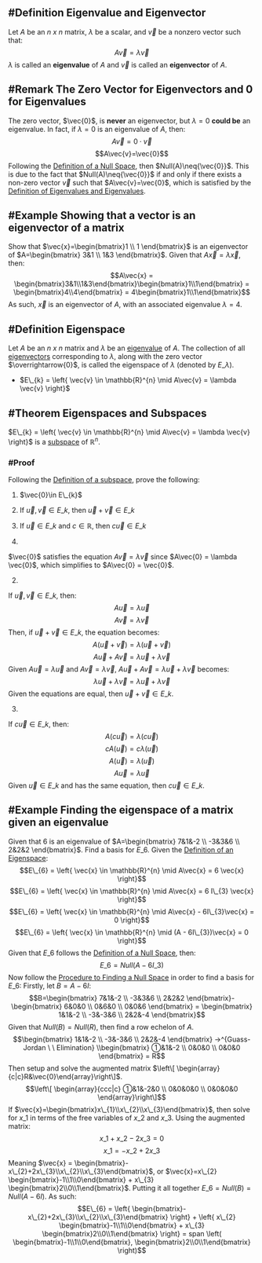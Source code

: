## \#Definition Eigenvalue and Eigenvector

Let $A$ be an *n x n* matrix, $\lambda$ be a scalar, and
$\overrightarrow{v}$  be a nonzero vector such that:  $$A\overrightarrow{v} = \lambda\overrightarrow{v}$$
$\lambda$ is called an **eigenvalue** of $A$ and $\overrightarrow{v}$  is
called an **eigenvector** of $A$.

## \#Remark The Zero Vector for Eigenvectors and 0 for Eigenvalues

The zero vector, $\vec{0}$, is **never** an eigenvector, but $\lambda=0$ **could be** an eigenvalue.
In fact, if $\lambda=0$ is an eigenvalue of $A$, then:
$$A\vec{v}=0\cdot\vec{v}$$
$$A\vec{v}=\vec{0}$$
Following the [Definition of a Null Space](../Chapter%203%20Matrices/3.5%20Subspaces,%20Basis,%20Dimension,%20and%20Rank.md#definition-null-space), then $Null(A)\neq{\vec{0}}$. This is due to the fact that $Null(A)\neq{\vec{0}}$ if and only if there exists a non-zero vector $\vec{v}$ such that $A\vec{v}=\vec{0}$, which is satisfied by the [Definition of Eigenvalues and Eigenvalues](4.1%20Eigenvalues%20and%20Eigenvectors.md#definition-eigenvalue-and-eigenvector).

## \#Example Showing that a vector is an eigenvector of a matrix

Show that $\vec{x}=\begin{bmatrix}1 \\ 1 \end{bmatrix}$ is an eigenvector of $A=\begin{bmatrix} 3&1 \\ 1&3 \end{bmatrix}$.
Given that $A\overrightarrow{x} = \lambda\overrightarrow{x}$, then:
$$A\vec{x} = \begin{bmatrix}3&1\\1&3\end{bmatrix}\begin{bmatrix}1\\1\end{bmatrix} = \begin{bmatrix}4\\4\end{bmatrix} = 4\begin{bmatrix}1\\1\end{bmatrix}$$
As such, $\vec{x}$ is an eigenvector of $A$, with an associated eigenvalue $\lambda=4$.

## \#Definition Eigenspace

Let $A$ be an *n x n* matrix and $\lambda$ be an [eigenvalue](4.1%20Eigenvalues%20and%20Eigenvectors.md#definition-of-eigenvalue-and-eigenvector) of $A$. The
collection of all [eigenvectors](4.1%20Eigenvalues%20and%20Eigenvectors.md#definition-of-eigenvalue-and-eigenvector) corresponding to $\lambda$, along with
the zero vector $\overrightarrow{0}$, is called the eigenspace of $\lambda$ (denoted by $E\_{\lambda}$).

* $E\_{k} = \left{ \vec{v} \in \mathbb{R}^{n} \mid A\vec{v} = \lambda \vec{v} \right}$ 

## \#Theorem Eigenspaces and Subspaces

$E\_{k} = \left{ \vec{v} \in \mathbb{R}^{n} \mid A\vec{v} = \lambda \vec{v} \right}$ is a [subspace](../Chapter%203%20Matrices/3.5%20Subspaces,%20Basis,%20Dimension,%20and%20Rank.md#definition-subspace) of $\mathbb{R}^{n}$.

### \#Proof

Following the [Definition of a subspace](../Chapter%203%20Matrices/3.5%20Subspaces,%20Basis,%20Dimension,%20and%20Rank.md#definition-subspace), prove the following:

1. $\vec{0}\in E\_{k}$

1. If $\vec{u},\vec{v}\in E\_{k}$, then $\vec{u}+\vec{v}\in E\_{k}$ 

1. If $\vec{u}\in E\_{k}$ and $c\in\mathbb{R}$, then $c\vec{u}\in E\_{k}$

1. 

$\vec{0}$ satisfies the equation $A\vec{v} = \lambda \vec{v}$ since $A\vec{0} = \lambda \vec{0}$, which simplifies to $A\vec{0} = \vec{0}$.

2. 

If $\vec{u},\vec{v}\in E\_{k}$, then:
$$A\vec{u}=\lambda\vec{u}$$
$$A\vec{v}=\lambda\vec{v}$$
Then, if $\vec{u}+\vec{v}\in E\_{k}$, the equation becomes:
$$A(\vec{u}+\vec{v})=\lambda(\vec{u}+\vec{v})$$
$$A\vec{u}+A\vec{v}=\lambda\vec{u}+\lambda\vec{v}$$
Given $A\vec{u}=\lambda\vec{u}$ and $A\vec{v}=\lambda\vec{v}$, $A\vec{u}+A\vec{v}=\lambda\vec{u}+\lambda\vec{v}$ becomes:
$$\lambda\vec{u}+\lambda\vec{v}=\lambda\vec{u}+\lambda\vec{v}$$
Given the equations are equal, then $\vec{u}+\vec{v}\in E\_{k}$.

3. 

If $c\vec{u}\in E\_{k}$, then:
$$A(c\vec{u})=\lambda(c\vec{u})$$
$$cA(\vec{u})=c\lambda(\vec{u})$$
$$A(\vec{u})=\lambda(\vec{u})$$
$$A\vec{u}=\lambda\vec{u}$$
Given $\vec{u}\in E\_{k}$ and has the same equation, then $c\vec{u}\in E\_{k}$.

## \#Example Finding the eigenspace of a matrix given an eigenvalue

Given that 6 is an eigenvalue of $A=\begin{bmatrix} 7&1&-2 \\ -3&3&6 \\ 2&2&2 \end{bmatrix}$. Find a basis for $E\_{6}$.
Given the [Definition of an Eigenspace](4.1%20Eigenvalues%20and%20Eigenvectors.md#definition-eigenspace):
$$E\_{6} = \left{ \vec{x} \in \mathbb{R}^{n} \mid A\vec{x} = 6 \vec{x} \right}$$
$$E\_{6} = \left{ \vec{x} \in \mathbb{R}^{n} \mid A\vec{x} = 6 I\_{3} \vec{x} \right}$$
$$E\_{6} = \left{ \vec{x} \in \mathbb{R}^{n} \mid A\vec{x} - 6I\_{3}\vec{x} = 0 \right}$$
$$E\_{6} = \left{ \vec{x} \in \mathbb{R}^{n} \mid (A - 6I\_{3})\vec{x} = 0 \right}$$
Given that $E\_{6}$ follows the [Definition of a Null Space](../Chapter%203%20Matrices/3.5%20Subspaces,%20Basis,%20Dimension,%20and%20Rank.md#definition-null-space), then:
$$E\_{6}=Null(A-6I\_{3})$$
Now follow the [Procedure to Finding a Null Space](../Chapter%203%20Matrices/3.5%20Subspaces,%20Basis,%20Dimension,%20and%20Rank.md#procedure-finding-the-row-space-column-space-and-null-space-of-a-matrix) in order to find a basis for $E\_{6}$:
Firstly, let $B=A-6I$:
$$B=\begin{bmatrix} 7&1&-2 \\ -3&3&6 \\ 2&2&2 \end{bmatrix}- \begin{bmatrix} 6&0&0 \\ 0&6&0 \\ 0&0&6 \end{bmatrix} = \begin{bmatrix} 1&1&-2 \\ -3&-3&6 \\ 2&2&-4 \end{bmatrix}$$
Given that $Null(B)=Null(R)$, then find a row echelon of $A$.
$$\begin{bmatrix} 1&1&-2 \\ -3&-3&6 \\ 2&2&-4 \end{bmatrix} →^{Guass‎‎-Jordan \ \ Elimination}
\\begin{bmatrix} ①&1&-2 \\ 0&0&0 \\ 0&0&0 \end{bmatrix} = R$$
Then setup and solve the augmented matrix $\left\[ \begin{array}{c|c}R&\vec{0}\end{array}\right\]$.
$$\left\[ \begin{array}{ccc|c} ①&1&-2&0 \\ 0&0&0&0 \\ 0&0&0&0 \end{array}\right\]$$
If $\vec{x}=\begin{bmatrix}x\_{1}\\x\_{2}\\x\_{3}\end{bmatrix}$, then solve for $x\_{1}$ in terms of the free variables of $x\_{2}$ and $x\_{3}$. Using the augmented matrix:
$$x\_{1}+x\_{2}-2x\_{3}=0$$
$$x\_{1}=-x\_{2}+2x\_{3}$$
Meaning $\vec{x} = \begin{bmatrix}-x\_{2}+2x\_{3}\\x\_{2}\\x\_{3}\end{bmatrix}$, or $\vec{x}=x\_{2} \begin{bmatrix}-1\\1\\0\end{bmatrix} + x\_{3} \begin{bmatrix}2\\0\\1\end{bmatrix}$.
Putting it all together $E\_{6}=Null(B)=Null(A-6I)$. As such:
$$E\_{6} = \left{ \begin{bmatrix}-x\_{2}+2x\_{3}\\x\_{2}\\x\_{3}\end{bmatrix} \right} + \left{ x\_{2} \begin{bmatrix}-1\\1\\0\end{bmatrix} + x\_{3} \begin{bmatrix}2\\0\\1\end{bmatrix} \right} = span \left( \begin{bmatrix}-1\\1\\0\end{bmatrix}, \begin{bmatrix}2\\0\\1\end{bmatrix} \right)$$
